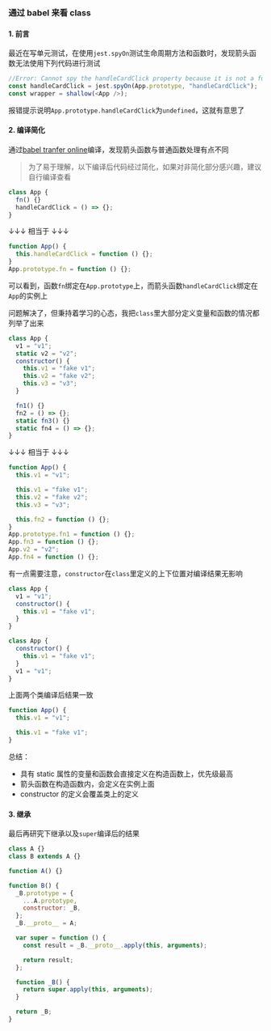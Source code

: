 ### 通过 babel 来看 class

#### 1. 前言

最近在写单元测试，在使用`jest.spyOn`测试生命周期方法和函数时，发现箭头函数无法使用下列代码进行测试

```javascript
//Error: Cannot spy the handleCardClick property because it is not a function; undefined given instead
const handleCardClick = jest.spyOn(App.prototype, "handleCardClick");
const wrapper = shallow(<App />);
```

报错提示说明`App.prototype.handleCardClick`为`undefined`，这就有意思了

#### 2. 编译简化

通过[babel tranfer online](https://babeljs.io/repl/#?browsers=&build=&builtIns=false&spec=false&loose=false&code_lz=FBA&debug=false&forceAllTransforms=false&shippedProposals=false&circleciRepo=&evaluate=true&fileSize=false&timeTravel=false&sourceType=module&lineWrap=false&presets=es2015%2Creact%2Cstage-2&prettier=false&targets=&version=7.12.9&externalPlugins=)编译，发现箭头函数与普通函数处理有点不同

> 为了易于理解，以下编译后代码经过简化，如果对非简化部分感兴趣，建议自行编译查看

```javascript
class App {
  fn() {}
  handleCardClick = () => {};
}
```

↓↓↓ 相当于 ↓↓↓

```javascript
function App() {
  this.handleCardClick = function () {};
}
App.prototype.fn = function () {};
```

可以看到，函数`fn`绑定在`App.prototype`上，而箭头函数`handleCardClick`绑定在`App`的实例上

问题解决了，但秉持着学习的心态，我把`class`里大部分定义变量和函数的情况都列举了出来

```javascript
class App {
  v1 = "v1";
  static v2 = "v2";
  constructor() {
    this.v1 = "fake v1";
    this.v2 = "fake v2";
    this.v3 = "v3";
  }

  fn1() {}
  fn2 = () => {};
  static fn3() {}
  static fn4 = () => {};
}
```

↓↓↓ 相当于 ↓↓↓

```javascript
function App() {
  this.v1 = "v1";

  this.v1 = "fake v1";
  this.v2 = "fake v2";
  this.v3 = "v3";

  this.fn2 = function () {};
}
App.prototype.fn1 = function () {};
App.fn3 = function () {};
App.v2 = "v2";
App.fn4 = function () {};
```

有一点需要注意，`constructor`在`class`里定义的上下位置对编译结果无影响

```javascript
class App {
  v1 = "v1";
  constructor() {
    this.v1 = "fake v1";
  }
}

class App {
  constructor() {
    this.v1 = "fake v1";
  }
  v1 = "v1";
}
```

上面两个类编译后结果一致

```javascript
function App() {
  this.v1 = "v1";

  this.v1 = "fake v1";
}
```

总结：

- 具有 static 属性的变量和函数会直接定义在构造函数上，优先级最高
- 箭头函数在构造函数内，会定义在实例上面
- constructor 的定义会覆盖类上的定义

#### 3. 继承

最后再研究下继承以及`super`编译后的结果

```javascript
class A {}
class B extends A {}
```

```javascript
function A() {}

function B() {
  _B.prototype = {
    ...A.prototype,
    constructor: _B,
  };
  _B.__proto__ = A;

  var super = function () {
    const result = _B.__proto__.apply(this, arguments);

    return result;
  };

  function _B() {
    return super.apply(this, arguments);
  }

  return _B;
}
```

